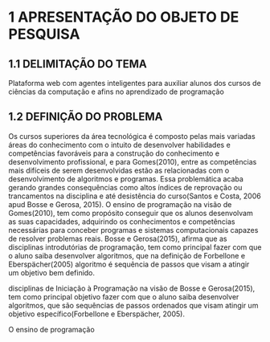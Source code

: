 
# 1 APRESENTAÇÃO DO OBJETO DE PESQUISA
## 1.1 DELIMITAÇÃO DO TEMA
Plataforma web com agentes inteligentes para auxiliar alunos dos cursos de ciências da computação e afins no aprendizado de programação
## 1.2 DEFINIÇÃO DO PROBLEMA
Os cursos superiores da área tecnológica é composto pelas mais variadas áreas do conhecimento com o intuito de desenvolver habilidades e competências favoráveis para a construção do conhecimento e desenvolvimento profissional, e para Gomes(2010), entre as competências mais difíceis de serem desenvolvidas estão as relacionadas com o desenvolvimento de algoritmos e programas. Essa problemática acaba gerando grandes consequências como altos índices de reprovação ou trancamentos na disciplina e até desistência do curso(Santos e Costa, 2006 apud Bosse e Gerosa, 2015).
O ensino de programação na visão de Gomes(2010), tem como propósito conseguir que os alunos desenvolvam as suas capacidades, adquirindo os conhecimentos e competências necessárias para conceber programas e sistemas computacionais capazes de resolver problemas reais. Bosse e Gerosa(2015), afirma que as disciplinas introdutórias de programação, tem como principal fazer com que o aluno saiba desenvolver algoritmos, que na definição de Forbellone e Eberspächer(2005) algoritmo é sequência de passos que visam a atingir um objetivo bem definido.

disciplinas de Iniciação à Programação na visão de Bosse e Gerosa(2015), tem como principal objetivo fazer com que o aluno saiba desenvolver algoritmos, que são sequências de passos ordenados que visam atingir um objetivo específico(Forbellone e Eberspächer, 2005).

O ensino de programação 
